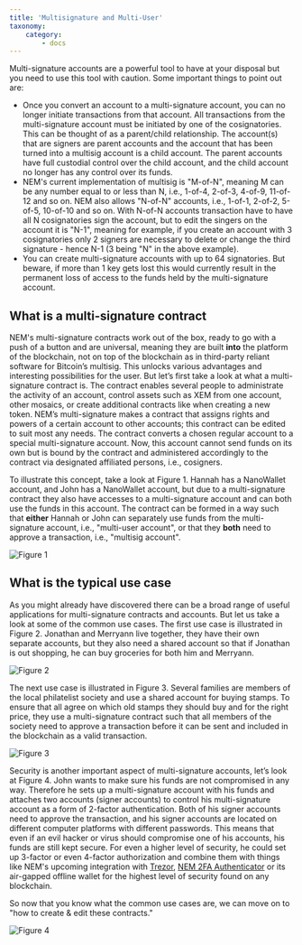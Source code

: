 ```yaml
---
title: 'Multisignature and Multi-User'
taxonomy:
    category:
        - docs
---
```


Multi-signature accounts are a powerful tool to have at your disposal but you need to use this tool with caution. Some important things to point out are:
 
* Once you convert an account to a multi-signature account, you can no longer initiate transactions from that account. All transactions from the multi-signature account must be initiated by one of the cosignatories. This can be thought of as a parent/child relationship.  The account(s) that are signers are parent accounts and the account that has been turned into a multisig account is a child account.  The parent accounts have full custodial control over the child account, and the child account no longer has any control over its funds. 
* NEM's current implementation of multisig is "M-of-N", meaning M can be any number equal to or less than N, i.e., 1-of-4, 2-of-3, 4-of-9, 11-of-12 and so on. NEM also allows "N-of-N" accounts, i.e., 1-of-1, 2-of-2, 5-of-5, 10-of-10 and so on.  With N-of-N accounts transaction have to have all N cosignatories sign the account, but to edit the singers on the account it is "N-1", meaning for example, if you create an account with 3 cosignatories only 2 signers are necessary to delete or change the third signature - hence N-1 (3 being "N" in the above example).
* You can create multi-signature accounts with up to 64 signatories. But beware, if more than 1 key gets lost this would currently result in the permanent loss of access to the funds held by the multi-signature account.

## What is a multi-signature contract 
NEM's multi-signature contracts work out of the box, ready to go with a push of a button and are universal, meaning they are built **into** the platform of the blockchain, not on top of the blockchain as in third-party reliant software for Bitcoin’s multisig. This unlocks various advantages and interesting possibilities for the user. But let’s first take a look at what a multi-signature contract is. The contract enables several people to administrate the activity of an account, control assets such as XEM from one account, other mosaics, or create additional contracts like when creating a new token. NEM’s multi-signature makes a contract that assigns rights and powers of a certain account to other accounts; this contract can be edited to suit most any needs. The contract converts a chosen regular account to a special multi-signature account. Now, this account cannot send funds on its own but is bound by the contract and administered accordingly to the contract via designated affiliated persons, i.e., cosigners. 
 
To illustrate this concept, take a look at Figure 1. Hannah has a NanoWallet account, and John has a NanoWallet account, but due to a multi-signature contract they also have accesses to a multi-signature account and can both use the funds in this account. The contract can be formed in a way such that **either** Hannah or John can separately use funds from the multi-signature account, i.e., "multi-user account", or that they **both** need to approve a transaction, i.e., "multisig account".
 
![Figure 1](http://i.imgur.com/UrE9Epm.png)
 
## What is the typical use case 
As you might already have discovered there can be a broad range of useful applications for multi-signature contracts and accounts. But let us take a look at some of the common use cases. The first use case is illustrated in Figure 2. Jonathan and Merryann live together, they have their own separate accounts, but they also need a shared account so that if Jonathan is out shopping, he can buy groceries for both him and Merryann. 
 
![Figure 2](http://i.imgur.com/yqr8xEv.png)
 
The next use case is illustrated in Figure 3. Several families are members of the local philatelist society and use a shared account for buying stamps. To ensure that all agree on which old stamps they should buy and for the right price, they use a multi-signature contract such that all members of the society need to approve a transaction before it can be sent and included in the blockchain as a valid transaction. 
 
![Figure 3](http://i.imgur.com/xEVuBxf.png)
 
Security is another important aspect of multi-signature accounts, let’s look at Figure 4. John wants to make sure his funds are not compromised in any way. Therefore he sets up a multi-signature account with his funds and attaches two accounts (signer accounts) to control his multi-signature account as a form of 2-factor authentication. Both of his signer accounts need to approve the transaction, and his signer accounts are located on different computer platforms with different passwords. This means that even if an evil hacker or virus should compromise one of his accounts, his funds are still kept secure. For even a higher level of security, he could set up 3-factor or even 4-factor authorization and combine them with things like NEM's upcoming integration with [Trezor](https://twitter.com/spudowiar/status/869597547224076289), [NEM 2FA Authenticator](https://medium.com/@aleixmorgadas/nember-experience-56cfa9507f0e) or its air-gapped offline wallet for the highest level of security found on any blockchain. 
 
So now that you know what the common use cases are, we can move on to "how to create & edit these contracts."
 
![Figure 4](http://i.imgur.com/KLUqEsh.png)